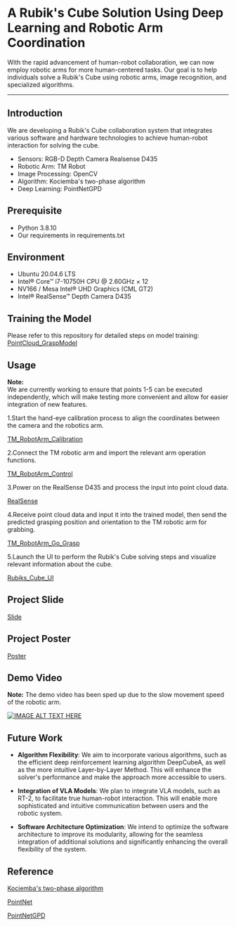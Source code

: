 # A Rubik's Cube Solution Using Deep Learning and Robotic Arm Coordination

With the rapid advancement of human-robot collaboration, we can now employ robotic arms for more human-centered tasks. Our goal is to help individuals solve a Rubik's Cube using robotic arms, image recognition, and specialized algorithms.

***
## **Introduction**

We are developing a Rubik's Cube collaboration system that integrates various software and         hardware technologies to achieve human-robot interaction for solving the cube.

- Sensors: RGB-D Depth Camera Realsense D435
- Robotic Arm: TM Robot
- Image Processing: OpenCV
- Algorithm: Kociemba's two-phase algorithm
- Deep Learning: PointNetGPD

## Prerequisite

* Python 3.8.10
* Our requirements in requirements.txt

## Environment

* Ubuntu 20.04.6 LTS
* Intel® Core™ i7-10750H CPU @ 2.60GHz × 12
* NV166 / Mesa Intel® UHD Graphics (CML GT2) 
* Intel® RealSense™ Depth Camera D435

## Training the Model

Please refer to this repository for detailed steps on model training:
[PointCloud_GraspModel](https://github.com/hsylin/PointCloud_GraspModel)

## Usage

**Note:**  
We are currently working to ensure that points 1-5 can be executed independently, which will make testing more convenient and allow for easier integration of new features.

1.Start the hand-eye calibration process to align the coordinates between the camera and the robotics arm.

[TM_RobotArm_Calibration](https://github.com/hsylin/TM_RobotArm_Calibration)

2.Connect the TM robotic arm and import the relevant arm operation functions.

[TM_RobotArm_Control](https://github.com/hsylin/TM_RobotArm_Control)

3.Power on the RealSense D435 and process the input into point cloud data. 

[RealSense](https://github.com/hsylin/RealSense)

4.Receive point cloud data and input it into the trained model, then send the predicted grasping position and orientation to the TM robotic arm for grabbing. 

[TM_RobotArm_Go_Grasp](https://github.com/hsylin/TM_RobotArm_Go_Grasp)

5.Launch the UI to perform the Rubik's Cube solving steps and visualize relevant information about the cube.

[Rubiks_Cube_UI](https://github.com/hsylin/Rubiks_Cube_UI)

## Project Slide
[Slide](https://github.com/hsylin/DL_Robot_RubiksCubeSolver/raw/main/slide.pptx)
## Project Poster
[Poster](https://github.com/hsylin/DL_Robot_RubiksCubeSolver/raw/main/poster.pptx)
## Demo Video

**Note:** The demo video has been sped up due to the slow movement speed of the robotic arm.

[![IMAGE ALT TEXT HERE](https://img.youtube.com/vi/aG4lePK26F8/0.jpg)](https://www.youtube.com/watch?v=aG4lePK26F8)

## Future Work

- **Algorithm Flexibility**: We aim to incorporate various algorithms, such as the efficient deep reinforcement learning algorithm DeepCubeA, as well as the more intuitive Layer-by-Layer Method. This will enhance the solver's performance and make the approach more accessible to users.
  
- **Integration of VLA Models**: We plan to integrate VLA models, such as RT-2, to facilitate true human-robot interaction. This will enable more sophisticated and intuitive communication between users and the robotic system.

- **Software Architecture Optimization**: We intend to optimize the software architecture to improve its modularity, allowing for the seamless integration of additional solutions and significantly enhancing the overall flexibility of the system.

## Reference

[Kociemba's two-phase algorithm](https://github.com/hkociemba/RubiksCube-TwophaseSolver)

[PointNet](https://github.com/charlesq34/pointnet)

[PointNetGPD](https://github.com/lianghongzhuo/PointNetGPD)






